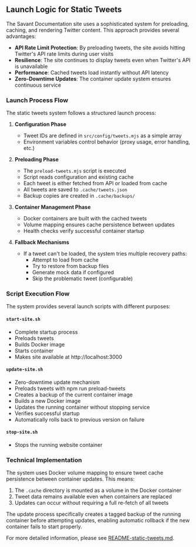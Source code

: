 ## Launch Logic for Static Tweets

The Savant Documentation site uses a sophisticated system for preloading, caching, and rendering Twitter content. This approach provides several advantages:

- **API Rate Limit Protection**: By preloading tweets, the site avoids hitting Twitter's API rate limits during user visits
- **Resilience**: The site continues to display tweets even when Twitter's API is unavailable
- **Performance**: Cached tweets load instantly without API latency
- **Zero-Downtime Updates**: The container update system ensures continuous service

### Launch Process Flow

The static tweets system follows a structured launch process:

1. **Configuration Phase**

   - Tweet IDs are defined in `src/config/tweets.mjs` as a simple array
   - Environment variables control behavior (proxy usage, error handling, etc.)

2. **Preloading Phase**

   - The `preload-tweets.mjs` script is executed
   - Script reads configuration and existing cache
   - Each tweet is either fetched from API or loaded from cache
   - All tweets are saved to `.cache/tweets.json`
   - Backup copies are created in `.cache/backups/`

3. **Container Management Phase**

   - Docker containers are built with the cached tweets
   - Volume mapping ensures cache persistence between updates
   - Health checks verify successful container startup

4. **Fallback Mechanisms**
   - If a tweet can't be loaded, the system tries multiple recovery paths:
     - Attempt to load from cache
     - Try to restore from backup files
     - Generate mock data if configured
     - Skip the problematic tweet (configurable)

### Script Execution Flow

The system provides several launch scripts with different purposes:

#### `start-site.sh`

- Complete startup process
- Preloads tweets
- Builds Docker image
- Starts container
- Makes site available at http://localhost:3000

#### `update-site.sh`

- Zero-downtime update mechanism
- Preloads tweets with npm run preload-tweets
- Creates a backup of the current container image
- Builds a new Docker image
- Updates the running container without stopping service
- Verifies successful startup
- Automatically rolls back to previous version on failure

#### `stop-site.sh`

- Stops the running website container

### Technical Implementation

The system uses Docker volume mapping to ensure tweet cache persistence between container updates. This means:

1. The `.cache` directory is mounted as a volume in the Docker container
2. Tweet data remains available even when containers are replaced
3. Updates can occur without requiring a full re-fetch of all tweets

The update process specifically creates a tagged backup of the running container before attempting updates, enabling automatic rollback if the new container fails to start properly.

For more detailed information, please see [README-static-tweets.md](./README-static-tweets.md).

